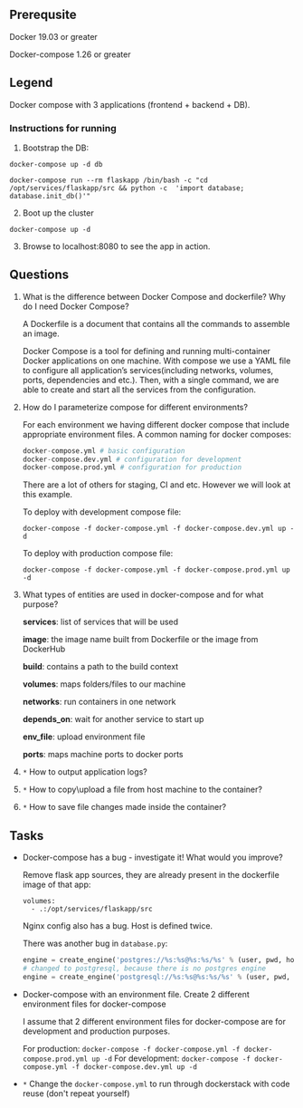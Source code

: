 ## Prerequsite

Docker 19.03 or greater

Docker-compose 1.26 or greater

## Legend

Docker compose with 3 applications (frontend + backend + DB).

### Instructions for running

1. Bootstrap the DB:

`docker-compose up -d db`

`docker-compose run --rm flaskapp /bin/bash -c "cd /opt/services/flaskapp/src && python -c  'import database; database.init_db()'"`

2. Boot up the cluster

`docker-compose up -d`

3. Browse to localhost:8080 to see the app in action.

## Questions

1. What is the difference between Docker Compose and dockerfile? Why do I need Docker Compose?

    A Dockerfile is a document that contains all the commands to assemble an image.

    Docker Compose is a tool for defining and running multi-container Docker applications on one machine. With compose we use a YAML file to configure all application’s services(including networks, volumes, ports, dependencies and etc.). Then, with a single command, we are able to create and start all the services from the configuration. 

2. How do I parameterize compose for different environments?

    For each environment we having different docker compose that include appropriate environment files.
    A common naming for docker composes:
    ```python
    docker-compose.yml # basic configuration
    docker-compose.dev.yml # configuration for development
    docker-compose.prod.yml # configuration for production
    ```
    There are a lot of others for staging, CI and etc. However we will look at this example.

    To deploy with development compose file:

    `docker-compose -f docker-compose.yml -f docker-compose.dev.yml up -d`

    To deploy with production compose file:

    `docker-compose -f docker-compose.yml -f docker-compose.prod.yml up -d`

3. What types of entities are used in docker-compose and for what purpose?

    **services**: list of services that will be used

    **image**: the image name built from Dockerfile or the image from DockerHub

    **build**: contains a path to the build context

    **volumes**: maps folders/files to our machine

    **networks**: run containers in one network

    **depends_on**: wait for another service to start up

    **env_file**: upload environment file

    **ports**: maps machine ports to docker ports

4. `*` How to output application logs?

4. `*` How to copy\upload a file from host machine to the container?

5. `*` How to save file changes made inside the container?


## Tasks

* Docker-compose has a bug - investigate it! What would you improve?

    Remove flask app sources, they are already present in the dockerfile image of that app:
    ```docker
    volumes:
      - .:/opt/services/flaskapp/src
    ```

    Nginx config also has a bug. Host is defined twice.

    There was another bug in `database.py`:
    ```python
    engine = create_engine('postgres://%s:%s@%s:%s/%s' % (user, pwd, host, port, db))
    # changed to postgresql, because there is no postgres engine
    engine = create_engine('postgresql://%s:%s@%s:%s/%s' % (user, pwd, host, port, db))
    ```

* Docker-compose with an environment file. Create 2 different environment files for docker-compose

    I assume that 2 different environment files for docker-compose are for development and production purposes.

    For production:
    `docker-compose -f docker-compose.yml -f docker-compose.prod.yml up -d`
    For development:
    `docker-compose -f docker-compose.yml -f docker-compose.dev.yml up -d`

* `*` Change the `docker-compose.yml` to run through dockerstack with code reuse (don't repeat yourself)

